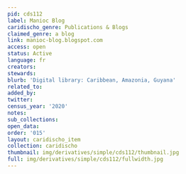 ```yaml
---
pid: cds112
label: Manioc Blog
caridischo_genre: Publications & Blogs
claimed_genre: a blog
link: manioc-blog.blogspot.com
access: open
status: Active
language: fr
creators:
stewards:
blurb: 'Digital library: Caribbean, Amazonia, Guyana'
related_to:
added_by:
twitter:
census_year: '2020'
notes:
sub_collections:
open_data:
order: '015'
layout: caridischo_item
collection: caridischo
thumbnail: img/derivatives/simple/cds112/thumbnail.jpg
full: img/derivatives/simple/cds112/fullwidth.jpg
---
```


